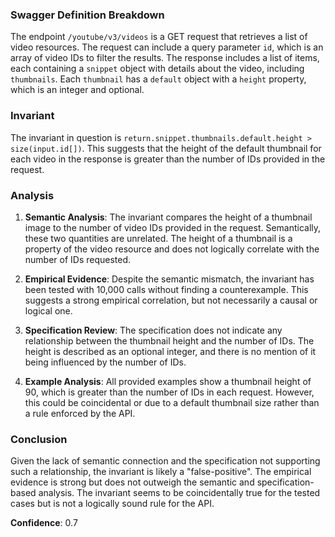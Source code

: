 ### Swagger Definition Breakdown
The endpoint `/youtube/v3/videos` is a GET request that retrieves a list of video resources. The request can include a query parameter `id`, which is an array of video IDs to filter the results. The response includes a list of items, each containing a `snippet` object with details about the video, including `thumbnails`. Each `thumbnail` has a `default` object with a `height` property, which is an integer and optional.

### Invariant
The invariant in question is `return.snippet.thumbnails.default.height > size(input.id[])`. This suggests that the height of the default thumbnail for each video in the response is greater than the number of IDs provided in the request.

### Analysis
1. **Semantic Analysis**: The invariant compares the height of a thumbnail image to the number of video IDs provided in the request. Semantically, these two quantities are unrelated. The height of a thumbnail is a property of the video resource and does not logically correlate with the number of IDs requested.

2. **Empirical Evidence**: Despite the semantic mismatch, the invariant has been tested with 10,000 calls without finding a counterexample. This suggests a strong empirical correlation, but not necessarily a causal or logical one.

3. **Specification Review**: The specification does not indicate any relationship between the thumbnail height and the number of IDs. The height is described as an optional integer, and there is no mention of it being influenced by the number of IDs.

4. **Example Analysis**: All provided examples show a thumbnail height of 90, which is greater than the number of IDs in each request. However, this could be coincidental or due to a default thumbnail size rather than a rule enforced by the API.

### Conclusion
Given the lack of semantic connection and the specification not supporting such a relationship, the invariant is likely a "false-positive". The empirical evidence is strong but does not outweigh the semantic and specification-based analysis. The invariant seems to be coincidentally true for the tested cases but is not a logically sound rule for the API.

**Confidence**: 0.7
